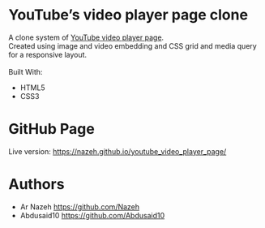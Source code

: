 # YouTube’s video player page clone

A clone system of [YouTube video player page](https://www.youtube.com/watch?v=jNQXAC9IVRw).<br>
Created using  image and video embedding and CSS grid and media query for a responsive layout.
<br><br>
Built With:
* HTML5
* CSS3

# GitHub Page
Live version: https://nazeh.github.io/youtube_video_player_page/

# Authors
* Ar Nazeh https://github.com/Nazeh
* Abdusaid10 https://github.com/Abdusaid10
